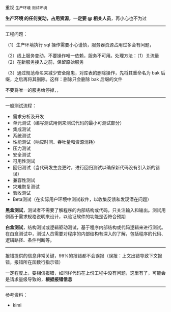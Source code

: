

重视 `生产环境` `测试环境`


**生产环境 的任何变动，占用资源，一定要 @ 相关人员**，再小心也不为过


--------------


工程问题：


（1）生产环境执行 sql 操作需要小心谨慎，服务器资源占用过多会有问题，

（2）线上服务变动，不要操作唯一依赖，服务不可用。处理方法：（1）关流量（2）在新服务接入之前，保留原始服务

（3）通过规范命名来减少安全隐患，对库表的删除操作，先将其重命名为 bak 后缀，之后再将其删除。这样：删除只会删除 bak 后缀的文件

不要将唯一的服务给停掉，，


-------------

一般测试流程：
- 需求分析及开发
- 单元测试（编写测试用例来测试代码的最小可测试部分）
- 集成测试
- 系统测试
- 性能测试（响应时间、吞吐量和资源消耗）
- 压力测试
- 安全测试
- 可用性测试
- 回归测试（当代码发生变更时，进行回归测试以确保新代码没有引入新的错误）
- 兼容性测试
- 灾难恢复测试
- 验收测试
- Beta测试（在实际用户环境中测试软件，以收集反馈和发现潜在问题）


**黑盒测试**，测试者不需要了解程序的内部结构或代码，只关注输入和输出。测试用例基于需求规格说明来设计，以验证软件的功能是否符合预期

**白盒测试**，结构测试或逻辑驱动测试，基于程序内部结构或代码逻辑来进行测试。在白盒测试中，测试人员需要对程序的内部结构有深入的了解，包括程序的代码、逻辑路径、条件判断等。


-----------

报错提供的信息非常关键，99%的报错都不会误报（误报：上文出错导致下文报错，报错所在函数行指示错）

一定程度上，要相信报错，如同样代码在上份工程中没有问题，这里有了，可能会是请求量级导致的，**根据报错信息**

-----------

参考资料：
- kimi